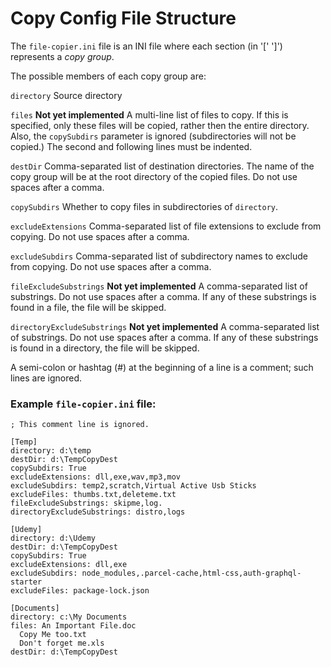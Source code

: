 # Copy Config File Structure

The `file-copier.ini` file is an INI file where each section (in '[' ']') represents a *copy group*.

The possible members of each copy group are:

`directory` Source directory

`files` **Not yet implemented** A multi-line list of files to copy.  If this is specified, only these files will be copied, rather then the entire directory.  Also, the `copySubdirs` parameter is ignored (subdirectories will not be copied.)  The second and following lines must be indented.

`destDir` Comma-separated list of destination directories.  The name of the copy group will be at the root directory of the copied files.  Do not use spaces after a comma.

`copySubdirs` Whether to copy files in subdirectories of `directory`.

`excludeExtensions` Comma-separated list of file extensions to exclude from copying.  Do not use spaces after a comma.

`excludeSubdirs` Comma-separated list of subdirectory names to exclude from copying.  Do not use spaces after a comma.

`fileExcludeSubstrings` **Not yet implemented** A comma-separated list of substrings.  Do not use spaces after a comma.  If any of these substrings is found in a file, the file will be skipped.

`directoryExcludeSubstrings` **Not yet implemented** A comma-separated list of substrings.  Do not use spaces after a comma.  If any of these substrings is found in a directory, the file will be skipped.

A semi-colon or hashtag (#) at the beginning of a line is a comment; such lines are ignored.

### Example `file-copier.ini` file:

```
; This comment line is ignored.

[Temp]
directory: d:\temp
destDir: d:\TempCopyDest
copySubdirs: True
excludeExtensions: dll,exe,wav,mp3,mov
excludeSubdirs: temp2,scratch,Virtual Active Usb Sticks
excludeFiles: thumbs.txt,deleteme.txt
fileExcludeSubstrings: skipme,log.
directoryExcludeSubstrings: distro,logs

[Udemy]
directory: d:\Udemy
destDir: d:\TempCopyDest
copySubdirs: True
excludeExtensions: dll,exe
excludeSubdirs: node_modules,.parcel-cache,html-css,auth-graphql-starter
excludeFiles: package-lock.json

[Documents]
directory: c:\My Documents
files: An Important File.doc
  Copy Me too.txt
  Don't forget me.xls
destDir: d:\TempCopyDest
```